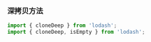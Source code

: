 

### 深拷贝方法

```js
import { cloneDeep } from 'lodash';
import { cloneDeep, isEmpty } from 'lodash';
```
